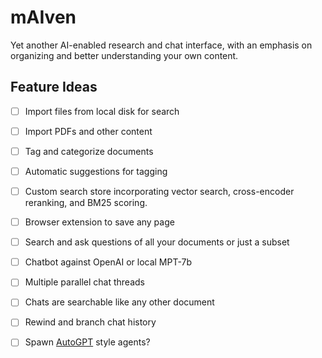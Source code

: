 # mAIven

Yet another AI-enabled research and chat interface, with an emphasis on organizing and better understanding your own content.

## Feature Ideas

- [ ] Import files from local disk for search
- [ ] Import PDFs and other content
- [ ] Tag and categorize documents
- [ ] Automatic suggestions for tagging
- [ ] Custom search store incorporating vector search, cross-encoder reranking, and BM25 scoring.
- [ ] Browser extension to save any page
- [ ] Search and ask questions of all your documents or just a subset
- [ ] Chatbot against OpenAI or local MPT-7b
- [ ] Multiple parallel chat threads
- [ ] Chats are searchable like any other document
- [ ] Rewind and branch chat history
- [ ] Spawn [AutoGPT](https://github.com/Significant-Gravitas/Auto-GPT) style agents?

